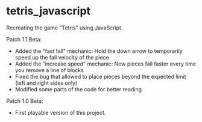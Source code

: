 # tetris_javascript
Recreating the game "Tetris" using JavaScript.

Patch 1.1 Beta:
- Added the "fast fall" mechanic:
Hold the down arrow to temporarily speed up the fall velocity of the piece
- Added the "increase speed" mechanic:
Now pieces fall faster every time you remove a line of blocks
- Fixed the bug that allowed to place pieces beyond the expected limit (left and right sides only)
- Modified some parts of the code for better reading

Patch 1.0 Beta:
- First playable version of this project.
